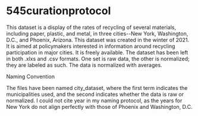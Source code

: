 # 545curationprotocol
This dataset is a display of the rates of recycling of several materials, including paper, plastic, and metal, in three cities--New York, Washington, D.C., and Phoenix, Arizona. This dataset was created in the winter of 2021. It is aimed at policymakers interested in information around recycling participation in major cities. It is freely available. The dataset has been left in both .xlxs and .csv formats. One set is raw data, the other is normalized; they are labeled as such. The data is normalized with averages. 

Naming Convention

The files have been named city_dataset, where the first term indicates the  municipalities used, and the second indicates whether the data is raw or normalized. I could not cite year in my naming protocol, as the years for New York do not align perfectly with those of Phoenix and Washington, D.C.

